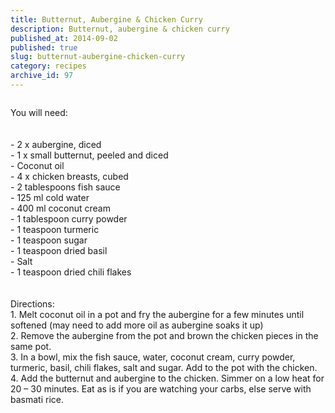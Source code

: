 ```yaml
---
title: Butternut, Aubergine & Chicken Curry
description: Butternut, aubergine & chicken curry
published_at: 2014-09-02
published: true
slug: butternut-aubergine-chicken-curry
category: recipes
archive_id: 97
---
```


<div><img src="/assets/images/articles/butternut,_aubergine_and_chicken_curry.jpg" alt=""><p class="caption"></p>You will need:<br><br><br>
-	2 x aubergine, diced<br>
-	1 x small butternut, peeled and diced<br>
-	Coconut oil<br>
-	4 x chicken breasts, cubed<br>
-	2 tablespoons fish sauce<br>
-	125 ml cold water<br>
-	400 ml coconut cream<br>
-	1 tablespoon curry powder<br>
-	1 teaspoon turmeric<br>
-	1 teaspoon sugar<br>
-	1 teaspoon dried basil<br>
-	Salt<br>
-	1 teaspoon dried chili flakes<br><br><br>
Directions:<br>
1.	Melt coconut oil in a pot and fry the aubergine for a few minutes until softened (may need to add more oil as aubergine soaks it up)<br>
2.	Remove the aubergine from the pot and brown the chicken pieces in the same pot.<br>
3.	In a bowl, mix the fish sauce, water, coconut cream, curry powder, turmeric, basil, chili flakes, salt and sugar. Add to the pot with the chicken.<br>
4.	Add the butternut and aubergine to the chicken. Simmer on a low heat for 20 – 30 minutes. Eat as is if you are watching your carbs, else serve with basmati rice.</div>